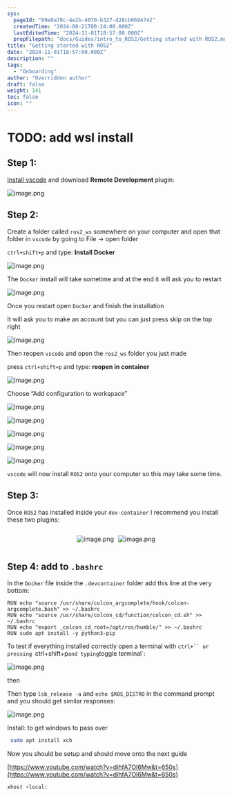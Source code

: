 ```yaml
---
sys:
  pageId: "89e0a78c-4e2b-4070-b327-d28cb0694742"
  createdTime: "2024-08-21T00:24:00.000Z"
  lastEditedTime: "2024-11-01T18:57:00.000Z"
  propFilepath: "docs/Guides/intro_to_ROS2/Getting started with ROS2.md"
title: "Getting started with ROS2"
date: "2024-11-01T18:57:00.000Z"
description: ""
tags:
  - "Onboarding"
author: "Overridden author"
draft: false
weight: 141
toc: false
icon: ""
---
```


# TODO: add wsl install

## Step 1:

[Install vscode](https://code.visualstudio.com/download) and download **Remote Development** plugin:

![image.png](https://prod-files-secure.s3.us-west-2.amazonaws.com/d518164a-d88e-44d1-a4ee-3adb3bd8bce0/efb52993-1881-4a40-b95e-6f020334f022/image.png?X-Amz-Algorithm=AWS4-HMAC-SHA256&X-Amz-Content-Sha256=UNSIGNED-PAYLOAD&X-Amz-Credential=ASIAZI2LB466ZOWX6DTC%2F20250331%2Fus-west-2%2Fs3%2Faws4_request&X-Amz-Date=20250331T170725Z&X-Amz-Expires=3600&X-Amz-Security-Token=IQoJb3JpZ2luX2VjEEEaCXVzLXdlc3QtMiJGMEQCIH8gJPXOK6vCvr4F4UymsW%2FzIAUYgofIK3WvHSvrA5adAiByvtorW3sQW4U7wddIMUWRe2XGV5kjTIBJHms57nF7WyqIBAip%2F%2F%2F%2F%2F%2F%2F%2F%2F%2F8BEAAaDDYzNzQyMzE4MzgwNSIMghWmCdTAKlYBWuddKtwDKFpRCDiJc7ymG%2BPxFfScmffkX7kTYR33en%2BAYAjQGxAg6VeHSdYRzm7nmVNJSg6D%2BM%2Finv2eX%2Fdm%2BIhGdyf8F7SP6q%2BcOefS%2FcpBTRmsH%2FJjLj9uEyzdJiZQB%2BGTiNMm2bWqBMhYe%2FlezaD1LA4sE8Yi6nSK3d8LYB%2FYybCMZq5d8n9eznCJCe8kAMir8Af7TAH3l%2FMfGPP5rmCWAiRAcKmoXbLBPFOhIYFzS9OJv9TU6F%2FxjiloJFD7lKnrQmcbwgGCVivfsgH9ssvDKmGHtzLRgPiramaVIX8oHqj7REb0zKeBdp6AdmV9vBzGEjk1qXbVGcrx1w89V311AeoaIPrxgO6801GocQO1MbSGwp%2FaCh5WmlkVKATvR6F6fuRna3NQ4B3oZDx9x1LT28%2FQgkcKeNnwYNGzriKzsvePHKVt8DaWwDgpoLeJkDgNwoHyVJ3COkm9AWx3Oa3llh6huj8f6zLDj%2FcajiAPoUvQfAxxO%2BkfJMgc6htTp4y1EOVvM9Qgqw%2BhFHejmyMsSOk5zNoweNP8mBWEN9PCsi8%2FMAfeHn4Yzw2Tgye4gDGr9ApIkgpZ2pxDwZ0npurxGP2e8JrysMNtBLKGTJO%2FS69zohU7B5VFBKGV7c7cq0Qw%2B4GrvwY6pgHQ1hA4nOsUBi%2Bwgh7uk7d5EbXwaoljSaToJNL3osG%2BNMM0H%2FH8F4nSb%2F%2Fnfc%2F4%2FhkU4270mfynjGRBAnAu5Ql60MOswQPo7wyjIG%2Fq5agi53uHjFg0TAtVZdo3r2nHbbqxQ1SquME8MS%2BlPnlWE%2Fydt2otaqXRkpyW%2FHaXytc3MaOXkdC9RwNu%2FL6Yx%2B0ZqdQfJ%2By45njjjR0I5yGnnKHdB7TY3DoY&X-Amz-Signature=9f683b5d7f7e98459bba99ed4e4712d97b7fe2556d32b722cccb58e0751f5276&X-Amz-SignedHeaders=host&x-id=GetObject)

## Step 2:

Create a folder called `ros2_ws` somewhere on your computer and open that folder in `vscode` by going to File → open folder 

`ctrl+shift+p` and type: **Install Docker**

![image.png](https://prod-files-secure.s3.us-west-2.amazonaws.com/d518164a-d88e-44d1-a4ee-3adb3bd8bce0/2269dc0e-1cd5-47ff-bceb-c04ad9b2eab0/image.png?X-Amz-Algorithm=AWS4-HMAC-SHA256&X-Amz-Content-Sha256=UNSIGNED-PAYLOAD&X-Amz-Credential=ASIAZI2LB466ZOWX6DTC%2F20250331%2Fus-west-2%2Fs3%2Faws4_request&X-Amz-Date=20250331T170725Z&X-Amz-Expires=3600&X-Amz-Security-Token=IQoJb3JpZ2luX2VjEEEaCXVzLXdlc3QtMiJGMEQCIH8gJPXOK6vCvr4F4UymsW%2FzIAUYgofIK3WvHSvrA5adAiByvtorW3sQW4U7wddIMUWRe2XGV5kjTIBJHms57nF7WyqIBAip%2F%2F%2F%2F%2F%2F%2F%2F%2F%2F8BEAAaDDYzNzQyMzE4MzgwNSIMghWmCdTAKlYBWuddKtwDKFpRCDiJc7ymG%2BPxFfScmffkX7kTYR33en%2BAYAjQGxAg6VeHSdYRzm7nmVNJSg6D%2BM%2Finv2eX%2Fdm%2BIhGdyf8F7SP6q%2BcOefS%2FcpBTRmsH%2FJjLj9uEyzdJiZQB%2BGTiNMm2bWqBMhYe%2FlezaD1LA4sE8Yi6nSK3d8LYB%2FYybCMZq5d8n9eznCJCe8kAMir8Af7TAH3l%2FMfGPP5rmCWAiRAcKmoXbLBPFOhIYFzS9OJv9TU6F%2FxjiloJFD7lKnrQmcbwgGCVivfsgH9ssvDKmGHtzLRgPiramaVIX8oHqj7REb0zKeBdp6AdmV9vBzGEjk1qXbVGcrx1w89V311AeoaIPrxgO6801GocQO1MbSGwp%2FaCh5WmlkVKATvR6F6fuRna3NQ4B3oZDx9x1LT28%2FQgkcKeNnwYNGzriKzsvePHKVt8DaWwDgpoLeJkDgNwoHyVJ3COkm9AWx3Oa3llh6huj8f6zLDj%2FcajiAPoUvQfAxxO%2BkfJMgc6htTp4y1EOVvM9Qgqw%2BhFHejmyMsSOk5zNoweNP8mBWEN9PCsi8%2FMAfeHn4Yzw2Tgye4gDGr9ApIkgpZ2pxDwZ0npurxGP2e8JrysMNtBLKGTJO%2FS69zohU7B5VFBKGV7c7cq0Qw%2B4GrvwY6pgHQ1hA4nOsUBi%2Bwgh7uk7d5EbXwaoljSaToJNL3osG%2BNMM0H%2FH8F4nSb%2F%2Fnfc%2F4%2FhkU4270mfynjGRBAnAu5Ql60MOswQPo7wyjIG%2Fq5agi53uHjFg0TAtVZdo3r2nHbbqxQ1SquME8MS%2BlPnlWE%2Fydt2otaqXRkpyW%2FHaXytc3MaOXkdC9RwNu%2FL6Yx%2B0ZqdQfJ%2By45njjjR0I5yGnnKHdB7TY3DoY&X-Amz-Signature=9b5e53e9b74689259a1fd546f7b3bbff9ff1d23ad52f765ade8957fb27749a48&X-Amz-SignedHeaders=host&x-id=GetObject)

The `Docker` install will take sometime and at the end it will ask you to restart

![image.png](https://prod-files-secure.s3.us-west-2.amazonaws.com/d518164a-d88e-44d1-a4ee-3adb3bd8bce0/ed233f78-be33-4b1f-b89c-9c346c0e961e/image.png?X-Amz-Algorithm=AWS4-HMAC-SHA256&X-Amz-Content-Sha256=UNSIGNED-PAYLOAD&X-Amz-Credential=ASIAZI2LB466ZOWX6DTC%2F20250331%2Fus-west-2%2Fs3%2Faws4_request&X-Amz-Date=20250331T170725Z&X-Amz-Expires=3600&X-Amz-Security-Token=IQoJb3JpZ2luX2VjEEEaCXVzLXdlc3QtMiJGMEQCIH8gJPXOK6vCvr4F4UymsW%2FzIAUYgofIK3WvHSvrA5adAiByvtorW3sQW4U7wddIMUWRe2XGV5kjTIBJHms57nF7WyqIBAip%2F%2F%2F%2F%2F%2F%2F%2F%2F%2F8BEAAaDDYzNzQyMzE4MzgwNSIMghWmCdTAKlYBWuddKtwDKFpRCDiJc7ymG%2BPxFfScmffkX7kTYR33en%2BAYAjQGxAg6VeHSdYRzm7nmVNJSg6D%2BM%2Finv2eX%2Fdm%2BIhGdyf8F7SP6q%2BcOefS%2FcpBTRmsH%2FJjLj9uEyzdJiZQB%2BGTiNMm2bWqBMhYe%2FlezaD1LA4sE8Yi6nSK3d8LYB%2FYybCMZq5d8n9eznCJCe8kAMir8Af7TAH3l%2FMfGPP5rmCWAiRAcKmoXbLBPFOhIYFzS9OJv9TU6F%2FxjiloJFD7lKnrQmcbwgGCVivfsgH9ssvDKmGHtzLRgPiramaVIX8oHqj7REb0zKeBdp6AdmV9vBzGEjk1qXbVGcrx1w89V311AeoaIPrxgO6801GocQO1MbSGwp%2FaCh5WmlkVKATvR6F6fuRna3NQ4B3oZDx9x1LT28%2FQgkcKeNnwYNGzriKzsvePHKVt8DaWwDgpoLeJkDgNwoHyVJ3COkm9AWx3Oa3llh6huj8f6zLDj%2FcajiAPoUvQfAxxO%2BkfJMgc6htTp4y1EOVvM9Qgqw%2BhFHejmyMsSOk5zNoweNP8mBWEN9PCsi8%2FMAfeHn4Yzw2Tgye4gDGr9ApIkgpZ2pxDwZ0npurxGP2e8JrysMNtBLKGTJO%2FS69zohU7B5VFBKGV7c7cq0Qw%2B4GrvwY6pgHQ1hA4nOsUBi%2Bwgh7uk7d5EbXwaoljSaToJNL3osG%2BNMM0H%2FH8F4nSb%2F%2Fnfc%2F4%2FhkU4270mfynjGRBAnAu5Ql60MOswQPo7wyjIG%2Fq5agi53uHjFg0TAtVZdo3r2nHbbqxQ1SquME8MS%2BlPnlWE%2Fydt2otaqXRkpyW%2FHaXytc3MaOXkdC9RwNu%2FL6Yx%2B0ZqdQfJ%2By45njjjR0I5yGnnKHdB7TY3DoY&X-Amz-Signature=2f438edfb4415ca1f11852cfc271f74e2d3654ed29372c7a76f05b7e98ebfafc&X-Amz-SignedHeaders=host&x-id=GetObject)

Once you restart open `Docker` and finish the installation

It will ask you to make an account but you can just press skip on the top right

![image.png](https://prod-files-secure.s3.us-west-2.amazonaws.com/d518164a-d88e-44d1-a4ee-3adb3bd8bce0/21010ad9-1659-4fd9-9f59-9932a09b2a3d/image.png?X-Amz-Algorithm=AWS4-HMAC-SHA256&X-Amz-Content-Sha256=UNSIGNED-PAYLOAD&X-Amz-Credential=ASIAZI2LB466ZOWX6DTC%2F20250331%2Fus-west-2%2Fs3%2Faws4_request&X-Amz-Date=20250331T170725Z&X-Amz-Expires=3600&X-Amz-Security-Token=IQoJb3JpZ2luX2VjEEEaCXVzLXdlc3QtMiJGMEQCIH8gJPXOK6vCvr4F4UymsW%2FzIAUYgofIK3WvHSvrA5adAiByvtorW3sQW4U7wddIMUWRe2XGV5kjTIBJHms57nF7WyqIBAip%2F%2F%2F%2F%2F%2F%2F%2F%2F%2F8BEAAaDDYzNzQyMzE4MzgwNSIMghWmCdTAKlYBWuddKtwDKFpRCDiJc7ymG%2BPxFfScmffkX7kTYR33en%2BAYAjQGxAg6VeHSdYRzm7nmVNJSg6D%2BM%2Finv2eX%2Fdm%2BIhGdyf8F7SP6q%2BcOefS%2FcpBTRmsH%2FJjLj9uEyzdJiZQB%2BGTiNMm2bWqBMhYe%2FlezaD1LA4sE8Yi6nSK3d8LYB%2FYybCMZq5d8n9eznCJCe8kAMir8Af7TAH3l%2FMfGPP5rmCWAiRAcKmoXbLBPFOhIYFzS9OJv9TU6F%2FxjiloJFD7lKnrQmcbwgGCVivfsgH9ssvDKmGHtzLRgPiramaVIX8oHqj7REb0zKeBdp6AdmV9vBzGEjk1qXbVGcrx1w89V311AeoaIPrxgO6801GocQO1MbSGwp%2FaCh5WmlkVKATvR6F6fuRna3NQ4B3oZDx9x1LT28%2FQgkcKeNnwYNGzriKzsvePHKVt8DaWwDgpoLeJkDgNwoHyVJ3COkm9AWx3Oa3llh6huj8f6zLDj%2FcajiAPoUvQfAxxO%2BkfJMgc6htTp4y1EOVvM9Qgqw%2BhFHejmyMsSOk5zNoweNP8mBWEN9PCsi8%2FMAfeHn4Yzw2Tgye4gDGr9ApIkgpZ2pxDwZ0npurxGP2e8JrysMNtBLKGTJO%2FS69zohU7B5VFBKGV7c7cq0Qw%2B4GrvwY6pgHQ1hA4nOsUBi%2Bwgh7uk7d5EbXwaoljSaToJNL3osG%2BNMM0H%2FH8F4nSb%2F%2Fnfc%2F4%2FhkU4270mfynjGRBAnAu5Ql60MOswQPo7wyjIG%2Fq5agi53uHjFg0TAtVZdo3r2nHbbqxQ1SquME8MS%2BlPnlWE%2Fydt2otaqXRkpyW%2FHaXytc3MaOXkdC9RwNu%2FL6Yx%2B0ZqdQfJ%2By45njjjR0I5yGnnKHdB7TY3DoY&X-Amz-Signature=f35a97d918837a47c96c022c8bf647ddcde529d241d93eb2d221cdad964a08d8&X-Amz-SignedHeaders=host&x-id=GetObject)

Then reopen `vscode` and open the `ros2_ws` folder you just made

press `ctrl+shift+p` and type: **reopen in container**

![image.png](https://prod-files-secure.s3.us-west-2.amazonaws.com/d518164a-d88e-44d1-a4ee-3adb3bd8bce0/4e93b8c2-41ad-488c-8095-c74205196118/image.png?X-Amz-Algorithm=AWS4-HMAC-SHA256&X-Amz-Content-Sha256=UNSIGNED-PAYLOAD&X-Amz-Credential=ASIAZI2LB466ZOWX6DTC%2F20250331%2Fus-west-2%2Fs3%2Faws4_request&X-Amz-Date=20250331T170725Z&X-Amz-Expires=3600&X-Amz-Security-Token=IQoJb3JpZ2luX2VjEEEaCXVzLXdlc3QtMiJGMEQCIH8gJPXOK6vCvr4F4UymsW%2FzIAUYgofIK3WvHSvrA5adAiByvtorW3sQW4U7wddIMUWRe2XGV5kjTIBJHms57nF7WyqIBAip%2F%2F%2F%2F%2F%2F%2F%2F%2F%2F8BEAAaDDYzNzQyMzE4MzgwNSIMghWmCdTAKlYBWuddKtwDKFpRCDiJc7ymG%2BPxFfScmffkX7kTYR33en%2BAYAjQGxAg6VeHSdYRzm7nmVNJSg6D%2BM%2Finv2eX%2Fdm%2BIhGdyf8F7SP6q%2BcOefS%2FcpBTRmsH%2FJjLj9uEyzdJiZQB%2BGTiNMm2bWqBMhYe%2FlezaD1LA4sE8Yi6nSK3d8LYB%2FYybCMZq5d8n9eznCJCe8kAMir8Af7TAH3l%2FMfGPP5rmCWAiRAcKmoXbLBPFOhIYFzS9OJv9TU6F%2FxjiloJFD7lKnrQmcbwgGCVivfsgH9ssvDKmGHtzLRgPiramaVIX8oHqj7REb0zKeBdp6AdmV9vBzGEjk1qXbVGcrx1w89V311AeoaIPrxgO6801GocQO1MbSGwp%2FaCh5WmlkVKATvR6F6fuRna3NQ4B3oZDx9x1LT28%2FQgkcKeNnwYNGzriKzsvePHKVt8DaWwDgpoLeJkDgNwoHyVJ3COkm9AWx3Oa3llh6huj8f6zLDj%2FcajiAPoUvQfAxxO%2BkfJMgc6htTp4y1EOVvM9Qgqw%2BhFHejmyMsSOk5zNoweNP8mBWEN9PCsi8%2FMAfeHn4Yzw2Tgye4gDGr9ApIkgpZ2pxDwZ0npurxGP2e8JrysMNtBLKGTJO%2FS69zohU7B5VFBKGV7c7cq0Qw%2B4GrvwY6pgHQ1hA4nOsUBi%2Bwgh7uk7d5EbXwaoljSaToJNL3osG%2BNMM0H%2FH8F4nSb%2F%2Fnfc%2F4%2FhkU4270mfynjGRBAnAu5Ql60MOswQPo7wyjIG%2Fq5agi53uHjFg0TAtVZdo3r2nHbbqxQ1SquME8MS%2BlPnlWE%2Fydt2otaqXRkpyW%2FHaXytc3MaOXkdC9RwNu%2FL6Yx%2B0ZqdQfJ%2By45njjjR0I5yGnnKHdB7TY3DoY&X-Amz-Signature=b7681180433022fb3d68387f35d762b857985c7018633458f67ccb162b00d636&X-Amz-SignedHeaders=host&x-id=GetObject)

Choose “Add configuration to workspace”

![image.png](https://prod-files-secure.s3.us-west-2.amazonaws.com/d518164a-d88e-44d1-a4ee-3adb3bd8bce0/9560b282-5060-4989-ba37-97e7b2c22476/image.png?X-Amz-Algorithm=AWS4-HMAC-SHA256&X-Amz-Content-Sha256=UNSIGNED-PAYLOAD&X-Amz-Credential=ASIAZI2LB466ZOWX6DTC%2F20250331%2Fus-west-2%2Fs3%2Faws4_request&X-Amz-Date=20250331T170725Z&X-Amz-Expires=3600&X-Amz-Security-Token=IQoJb3JpZ2luX2VjEEEaCXVzLXdlc3QtMiJGMEQCIH8gJPXOK6vCvr4F4UymsW%2FzIAUYgofIK3WvHSvrA5adAiByvtorW3sQW4U7wddIMUWRe2XGV5kjTIBJHms57nF7WyqIBAip%2F%2F%2F%2F%2F%2F%2F%2F%2F%2F8BEAAaDDYzNzQyMzE4MzgwNSIMghWmCdTAKlYBWuddKtwDKFpRCDiJc7ymG%2BPxFfScmffkX7kTYR33en%2BAYAjQGxAg6VeHSdYRzm7nmVNJSg6D%2BM%2Finv2eX%2Fdm%2BIhGdyf8F7SP6q%2BcOefS%2FcpBTRmsH%2FJjLj9uEyzdJiZQB%2BGTiNMm2bWqBMhYe%2FlezaD1LA4sE8Yi6nSK3d8LYB%2FYybCMZq5d8n9eznCJCe8kAMir8Af7TAH3l%2FMfGPP5rmCWAiRAcKmoXbLBPFOhIYFzS9OJv9TU6F%2FxjiloJFD7lKnrQmcbwgGCVivfsgH9ssvDKmGHtzLRgPiramaVIX8oHqj7REb0zKeBdp6AdmV9vBzGEjk1qXbVGcrx1w89V311AeoaIPrxgO6801GocQO1MbSGwp%2FaCh5WmlkVKATvR6F6fuRna3NQ4B3oZDx9x1LT28%2FQgkcKeNnwYNGzriKzsvePHKVt8DaWwDgpoLeJkDgNwoHyVJ3COkm9AWx3Oa3llh6huj8f6zLDj%2FcajiAPoUvQfAxxO%2BkfJMgc6htTp4y1EOVvM9Qgqw%2BhFHejmyMsSOk5zNoweNP8mBWEN9PCsi8%2FMAfeHn4Yzw2Tgye4gDGr9ApIkgpZ2pxDwZ0npurxGP2e8JrysMNtBLKGTJO%2FS69zohU7B5VFBKGV7c7cq0Qw%2B4GrvwY6pgHQ1hA4nOsUBi%2Bwgh7uk7d5EbXwaoljSaToJNL3osG%2BNMM0H%2FH8F4nSb%2F%2Fnfc%2F4%2FhkU4270mfynjGRBAnAu5Ql60MOswQPo7wyjIG%2Fq5agi53uHjFg0TAtVZdo3r2nHbbqxQ1SquME8MS%2BlPnlWE%2Fydt2otaqXRkpyW%2FHaXytc3MaOXkdC9RwNu%2FL6Yx%2B0ZqdQfJ%2By45njjjR0I5yGnnKHdB7TY3DoY&X-Amz-Signature=1bfd82d0a92d7efd085c906ec395c529787cba568aaa33a29b53c5291c9f2da1&X-Amz-SignedHeaders=host&x-id=GetObject)

![image.png](https://prod-files-secure.s3.us-west-2.amazonaws.com/d518164a-d88e-44d1-a4ee-3adb3bd8bce0/2ee63f81-886b-48e8-a553-dc6e5eac99e4/image.png?X-Amz-Algorithm=AWS4-HMAC-SHA256&X-Amz-Content-Sha256=UNSIGNED-PAYLOAD&X-Amz-Credential=ASIAZI2LB466ZOWX6DTC%2F20250331%2Fus-west-2%2Fs3%2Faws4_request&X-Amz-Date=20250331T170725Z&X-Amz-Expires=3600&X-Amz-Security-Token=IQoJb3JpZ2luX2VjEEEaCXVzLXdlc3QtMiJGMEQCIH8gJPXOK6vCvr4F4UymsW%2FzIAUYgofIK3WvHSvrA5adAiByvtorW3sQW4U7wddIMUWRe2XGV5kjTIBJHms57nF7WyqIBAip%2F%2F%2F%2F%2F%2F%2F%2F%2F%2F8BEAAaDDYzNzQyMzE4MzgwNSIMghWmCdTAKlYBWuddKtwDKFpRCDiJc7ymG%2BPxFfScmffkX7kTYR33en%2BAYAjQGxAg6VeHSdYRzm7nmVNJSg6D%2BM%2Finv2eX%2Fdm%2BIhGdyf8F7SP6q%2BcOefS%2FcpBTRmsH%2FJjLj9uEyzdJiZQB%2BGTiNMm2bWqBMhYe%2FlezaD1LA4sE8Yi6nSK3d8LYB%2FYybCMZq5d8n9eznCJCe8kAMir8Af7TAH3l%2FMfGPP5rmCWAiRAcKmoXbLBPFOhIYFzS9OJv9TU6F%2FxjiloJFD7lKnrQmcbwgGCVivfsgH9ssvDKmGHtzLRgPiramaVIX8oHqj7REb0zKeBdp6AdmV9vBzGEjk1qXbVGcrx1w89V311AeoaIPrxgO6801GocQO1MbSGwp%2FaCh5WmlkVKATvR6F6fuRna3NQ4B3oZDx9x1LT28%2FQgkcKeNnwYNGzriKzsvePHKVt8DaWwDgpoLeJkDgNwoHyVJ3COkm9AWx3Oa3llh6huj8f6zLDj%2FcajiAPoUvQfAxxO%2BkfJMgc6htTp4y1EOVvM9Qgqw%2BhFHejmyMsSOk5zNoweNP8mBWEN9PCsi8%2FMAfeHn4Yzw2Tgye4gDGr9ApIkgpZ2pxDwZ0npurxGP2e8JrysMNtBLKGTJO%2FS69zohU7B5VFBKGV7c7cq0Qw%2B4GrvwY6pgHQ1hA4nOsUBi%2Bwgh7uk7d5EbXwaoljSaToJNL3osG%2BNMM0H%2FH8F4nSb%2F%2Fnfc%2F4%2FhkU4270mfynjGRBAnAu5Ql60MOswQPo7wyjIG%2Fq5agi53uHjFg0TAtVZdo3r2nHbbqxQ1SquME8MS%2BlPnlWE%2Fydt2otaqXRkpyW%2FHaXytc3MaOXkdC9RwNu%2FL6Yx%2B0ZqdQfJ%2By45njjjR0I5yGnnKHdB7TY3DoY&X-Amz-Signature=d461ce2a2e105d579280fa1b975ae06cead54a8ce848e675d0da447adcb9e4fb&X-Amz-SignedHeaders=host&x-id=GetObject)

![image.png](https://prod-files-secure.s3.us-west-2.amazonaws.com/d518164a-d88e-44d1-a4ee-3adb3bd8bce0/ae1580b2-b048-407e-aed9-b584224a7a04/image.png?X-Amz-Algorithm=AWS4-HMAC-SHA256&X-Amz-Content-Sha256=UNSIGNED-PAYLOAD&X-Amz-Credential=ASIAZI2LB466ZOWX6DTC%2F20250331%2Fus-west-2%2Fs3%2Faws4_request&X-Amz-Date=20250331T170725Z&X-Amz-Expires=3600&X-Amz-Security-Token=IQoJb3JpZ2luX2VjEEEaCXVzLXdlc3QtMiJGMEQCIH8gJPXOK6vCvr4F4UymsW%2FzIAUYgofIK3WvHSvrA5adAiByvtorW3sQW4U7wddIMUWRe2XGV5kjTIBJHms57nF7WyqIBAip%2F%2F%2F%2F%2F%2F%2F%2F%2F%2F8BEAAaDDYzNzQyMzE4MzgwNSIMghWmCdTAKlYBWuddKtwDKFpRCDiJc7ymG%2BPxFfScmffkX7kTYR33en%2BAYAjQGxAg6VeHSdYRzm7nmVNJSg6D%2BM%2Finv2eX%2Fdm%2BIhGdyf8F7SP6q%2BcOefS%2FcpBTRmsH%2FJjLj9uEyzdJiZQB%2BGTiNMm2bWqBMhYe%2FlezaD1LA4sE8Yi6nSK3d8LYB%2FYybCMZq5d8n9eznCJCe8kAMir8Af7TAH3l%2FMfGPP5rmCWAiRAcKmoXbLBPFOhIYFzS9OJv9TU6F%2FxjiloJFD7lKnrQmcbwgGCVivfsgH9ssvDKmGHtzLRgPiramaVIX8oHqj7REb0zKeBdp6AdmV9vBzGEjk1qXbVGcrx1w89V311AeoaIPrxgO6801GocQO1MbSGwp%2FaCh5WmlkVKATvR6F6fuRna3NQ4B3oZDx9x1LT28%2FQgkcKeNnwYNGzriKzsvePHKVt8DaWwDgpoLeJkDgNwoHyVJ3COkm9AWx3Oa3llh6huj8f6zLDj%2FcajiAPoUvQfAxxO%2BkfJMgc6htTp4y1EOVvM9Qgqw%2BhFHejmyMsSOk5zNoweNP8mBWEN9PCsi8%2FMAfeHn4Yzw2Tgye4gDGr9ApIkgpZ2pxDwZ0npurxGP2e8JrysMNtBLKGTJO%2FS69zohU7B5VFBKGV7c7cq0Qw%2B4GrvwY6pgHQ1hA4nOsUBi%2Bwgh7uk7d5EbXwaoljSaToJNL3osG%2BNMM0H%2FH8F4nSb%2F%2Fnfc%2F4%2FhkU4270mfynjGRBAnAu5Ql60MOswQPo7wyjIG%2Fq5agi53uHjFg0TAtVZdo3r2nHbbqxQ1SquME8MS%2BlPnlWE%2Fydt2otaqXRkpyW%2FHaXytc3MaOXkdC9RwNu%2FL6Yx%2B0ZqdQfJ%2By45njjjR0I5yGnnKHdB7TY3DoY&X-Amz-Signature=c522a396a396a7cc3a69efe84164c9c76af6e7e2896f9062a5143095e8e71c22&X-Amz-SignedHeaders=host&x-id=GetObject)

![image.png](https://prod-files-secure.s3.us-west-2.amazonaws.com/d518164a-d88e-44d1-a4ee-3adb3bd8bce0/53255b28-f75e-430f-b9e3-c0ac8577e42b/image.png?X-Amz-Algorithm=AWS4-HMAC-SHA256&X-Amz-Content-Sha256=UNSIGNED-PAYLOAD&X-Amz-Credential=ASIAZI2LB466ZOWX6DTC%2F20250331%2Fus-west-2%2Fs3%2Faws4_request&X-Amz-Date=20250331T170725Z&X-Amz-Expires=3600&X-Amz-Security-Token=IQoJb3JpZ2luX2VjEEEaCXVzLXdlc3QtMiJGMEQCIH8gJPXOK6vCvr4F4UymsW%2FzIAUYgofIK3WvHSvrA5adAiByvtorW3sQW4U7wddIMUWRe2XGV5kjTIBJHms57nF7WyqIBAip%2F%2F%2F%2F%2F%2F%2F%2F%2F%2F8BEAAaDDYzNzQyMzE4MzgwNSIMghWmCdTAKlYBWuddKtwDKFpRCDiJc7ymG%2BPxFfScmffkX7kTYR33en%2BAYAjQGxAg6VeHSdYRzm7nmVNJSg6D%2BM%2Finv2eX%2Fdm%2BIhGdyf8F7SP6q%2BcOefS%2FcpBTRmsH%2FJjLj9uEyzdJiZQB%2BGTiNMm2bWqBMhYe%2FlezaD1LA4sE8Yi6nSK3d8LYB%2FYybCMZq5d8n9eznCJCe8kAMir8Af7TAH3l%2FMfGPP5rmCWAiRAcKmoXbLBPFOhIYFzS9OJv9TU6F%2FxjiloJFD7lKnrQmcbwgGCVivfsgH9ssvDKmGHtzLRgPiramaVIX8oHqj7REb0zKeBdp6AdmV9vBzGEjk1qXbVGcrx1w89V311AeoaIPrxgO6801GocQO1MbSGwp%2FaCh5WmlkVKATvR6F6fuRna3NQ4B3oZDx9x1LT28%2FQgkcKeNnwYNGzriKzsvePHKVt8DaWwDgpoLeJkDgNwoHyVJ3COkm9AWx3Oa3llh6huj8f6zLDj%2FcajiAPoUvQfAxxO%2BkfJMgc6htTp4y1EOVvM9Qgqw%2BhFHejmyMsSOk5zNoweNP8mBWEN9PCsi8%2FMAfeHn4Yzw2Tgye4gDGr9ApIkgpZ2pxDwZ0npurxGP2e8JrysMNtBLKGTJO%2FS69zohU7B5VFBKGV7c7cq0Qw%2B4GrvwY6pgHQ1hA4nOsUBi%2Bwgh7uk7d5EbXwaoljSaToJNL3osG%2BNMM0H%2FH8F4nSb%2F%2Fnfc%2F4%2FhkU4270mfynjGRBAnAu5Ql60MOswQPo7wyjIG%2Fq5agi53uHjFg0TAtVZdo3r2nHbbqxQ1SquME8MS%2BlPnlWE%2Fydt2otaqXRkpyW%2FHaXytc3MaOXkdC9RwNu%2FL6Yx%2B0ZqdQfJ%2By45njjjR0I5yGnnKHdB7TY3DoY&X-Amz-Signature=3127143de8cc27b606352b637758bca875c8b09701b112270b58ff03e50f4f58&X-Amz-SignedHeaders=host&x-id=GetObject)

![image.png](https://prod-files-secure.s3.us-west-2.amazonaws.com/d518164a-d88e-44d1-a4ee-3adb3bd8bce0/7c562767-5af9-4ffb-97d1-327bcdf4ee00/image.png?X-Amz-Algorithm=AWS4-HMAC-SHA256&X-Amz-Content-Sha256=UNSIGNED-PAYLOAD&X-Amz-Credential=ASIAZI2LB466ZOWX6DTC%2F20250331%2Fus-west-2%2Fs3%2Faws4_request&X-Amz-Date=20250331T170725Z&X-Amz-Expires=3600&X-Amz-Security-Token=IQoJb3JpZ2luX2VjEEEaCXVzLXdlc3QtMiJGMEQCIH8gJPXOK6vCvr4F4UymsW%2FzIAUYgofIK3WvHSvrA5adAiByvtorW3sQW4U7wddIMUWRe2XGV5kjTIBJHms57nF7WyqIBAip%2F%2F%2F%2F%2F%2F%2F%2F%2F%2F8BEAAaDDYzNzQyMzE4MzgwNSIMghWmCdTAKlYBWuddKtwDKFpRCDiJc7ymG%2BPxFfScmffkX7kTYR33en%2BAYAjQGxAg6VeHSdYRzm7nmVNJSg6D%2BM%2Finv2eX%2Fdm%2BIhGdyf8F7SP6q%2BcOefS%2FcpBTRmsH%2FJjLj9uEyzdJiZQB%2BGTiNMm2bWqBMhYe%2FlezaD1LA4sE8Yi6nSK3d8LYB%2FYybCMZq5d8n9eznCJCe8kAMir8Af7TAH3l%2FMfGPP5rmCWAiRAcKmoXbLBPFOhIYFzS9OJv9TU6F%2FxjiloJFD7lKnrQmcbwgGCVivfsgH9ssvDKmGHtzLRgPiramaVIX8oHqj7REb0zKeBdp6AdmV9vBzGEjk1qXbVGcrx1w89V311AeoaIPrxgO6801GocQO1MbSGwp%2FaCh5WmlkVKATvR6F6fuRna3NQ4B3oZDx9x1LT28%2FQgkcKeNnwYNGzriKzsvePHKVt8DaWwDgpoLeJkDgNwoHyVJ3COkm9AWx3Oa3llh6huj8f6zLDj%2FcajiAPoUvQfAxxO%2BkfJMgc6htTp4y1EOVvM9Qgqw%2BhFHejmyMsSOk5zNoweNP8mBWEN9PCsi8%2FMAfeHn4Yzw2Tgye4gDGr9ApIkgpZ2pxDwZ0npurxGP2e8JrysMNtBLKGTJO%2FS69zohU7B5VFBKGV7c7cq0Qw%2B4GrvwY6pgHQ1hA4nOsUBi%2Bwgh7uk7d5EbXwaoljSaToJNL3osG%2BNMM0H%2FH8F4nSb%2F%2Fnfc%2F4%2FhkU4270mfynjGRBAnAu5Ql60MOswQPo7wyjIG%2Fq5agi53uHjFg0TAtVZdo3r2nHbbqxQ1SquME8MS%2BlPnlWE%2Fydt2otaqXRkpyW%2FHaXytc3MaOXkdC9RwNu%2FL6Yx%2B0ZqdQfJ%2By45njjjR0I5yGnnKHdB7TY3DoY&X-Amz-Signature=852782f24784e64b98f54496e79646632c68ecab831a8f1928e58a5c5da35816&X-Amz-SignedHeaders=host&x-id=GetObject)

`vscode` will now install `ROS2` onto your computer so this may take some time.

## Step 3:

Once `ROS2` has installed inside your `dev-container` I recommend you install these two plugins:

<div style="display: flex;flex-direction: row; column-gap:10px; max-width: 630px;justify-content: center;">
<div>

![image.png](https://prod-files-secure.s3.us-west-2.amazonaws.com/d518164a-d88e-44d1-a4ee-3adb3bd8bce0/3fc3d550-5a54-4ba1-ba6b-faa01cdb7369/image.png?X-Amz-Algorithm=AWS4-HMAC-SHA256&X-Amz-Content-Sha256=UNSIGNED-PAYLOAD&X-Amz-Credential=ASIAZI2LB46646UHYQTN%2F20250331%2Fus-west-2%2Fs3%2Faws4_request&X-Amz-Date=20250331T170728Z&X-Amz-Expires=3600&X-Amz-Security-Token=IQoJb3JpZ2luX2VjEEEaCXVzLXdlc3QtMiJHMEUCIQC2N08lfgkS7IE9jdy%2FgLl%2FVrlb9KDVNmRRwnqk07Z4uwIgcve%2B6x%2F3zAPvBtOT%2Ft6%2F5xU15TfgR7kVwdIWsP66wQUqiAQIqf%2F%2F%2F%2F%2F%2F%2F%2F%2F%2FARAAGgw2Mzc0MjMxODM4MDUiDDhBvi6PtwMc1O1OFyrcAyksWM%2BUUUNoQ2c27XgAVjxX6ElBxGmiA7kKr6S38m6OvVeWu672vUqCMxWM1VI%2FiDJ%2FGejKCu%2BGBQTx4Di%2F9T7SfVts1IrR3RWu2QM%2FGVN8zFO26vunZeOC5aIllftxknlbyeWA%2Br%2Ffs9qhYiiD4M6cTwc7zpDycvjXWAgYtDIWgBp2afiSOeIdsH2RjkWhn9xPwl2FBNJdnPP2rqjXf6LNOQ7rz8WJ077QG%2BwyHKNpJuhR9Xfjp5GEEXOnJNkcbAZg1B9SoagVSe7V27j2dQ%2BtAjFMUscLX70tqIGGo7YHOwXkP3stMLleDIiQUBVuUvF4nq8ZCdtt13e4Y6ZLcx%2FbVlcRTigZ72wy3%2FKPWwJOxAaZy5LGCrDLQ8TQzvmwEbtC1e5zPYxyL82wi3f2qAsgHM0DgRh7hii4WNElTE79XafSbHaHf5rxzvEn85%2FOjGOAQsOQZvABi96TVzfpXSIXZQVflKZd%2FFI4kL2NhHeKmNHOsHmXPW4bv3h%2FhzWRrhDQaOS5HlR4SVvIn8K34UhpFZvvp2yFGPY0m3cqzUKRMPCeDRQyz%2B6nMDgmLmYdrScFJOzs4WM0r49mZ07tz3BFSeKIvKYZw52KaMRJzOd6T2heQEb60%2Bt3TleQMJyCq78GOqUBimmyCdxwYwcjjpp07TdJTUjunH9z%2BWFzJh5vWCm2nWFgSZT6Zy8T7C9LxNM93iKyrx4s42wmGK07VLdlDaSfy8zN1HmaoEtZLj4LIMkohDSaPawS9rtQ3ommGQRQN18DgIj%2FCoPE69DLtnSlVjOdWouKUOyIH9wZxb65n%2BLfn45YqrJAgiP6XrV1SX5exlLH%2F9HgK5bYvN0%2FLkVlhjUjHKHX4B5D&X-Amz-Signature=5b136e36e6fccae11d16ca2c80e1c1d59ae568662fec992229ae95116976d7c9&X-Amz-SignedHeaders=host&x-id=GetObject)

</div>
<div>

![image.png](https://prod-files-secure.s3.us-west-2.amazonaws.com/d518164a-d88e-44d1-a4ee-3adb3bd8bce0/d994cc66-13c2-4093-a5a3-f84cf4601a82/image.png?X-Amz-Algorithm=AWS4-HMAC-SHA256&X-Amz-Content-Sha256=UNSIGNED-PAYLOAD&X-Amz-Credential=ASIAZI2LB466ULCNRLMP%2F20250331%2Fus-west-2%2Fs3%2Faws4_request&X-Amz-Date=20250331T170729Z&X-Amz-Expires=3600&X-Amz-Security-Token=IQoJb3JpZ2luX2VjEEEaCXVzLXdlc3QtMiJHMEUCIHQbWx1KTsAit8lk6EkhEAzrBWQEjKa4O8PtM8bRh5ONAiEA3upBoe6g51m9mqwVKwkjD%2Fwu7fZZxOPwoy1pQyGd7NQqiAQIqf%2F%2F%2F%2F%2F%2F%2F%2F%2F%2FARAAGgw2Mzc0MjMxODM4MDUiDGqmjfcdNtxA9CX6xircA9aa59gpjaP2TuL3c9wRscFAjC3djeWet0hnwpiSUkKj9%2Fz5SqfSHLqREFkCUQQ%2FleXMlDZNQWj3GXbhnMtcVtySqPeWQIrfFfvRruSK%2BTzQKepucUlk6SQNQ0h9AcJ%2FuIjvK0Tnxr2XyULTPKiG%2BL5nHm02sTdJ%2BmXxi%2B2YBroQDKdVGacCa1aFH9nXvbfg7YAGTIIE%2BepeIAFae8rwtbN7LEgDIkn33998v8dMZfT7ZGhgMcb3QwVcgdW7hyxjyWcY5HRG8OEm%2BodyBdBq94l%2FfYOt%2Fc4wtR2ktQks7PfYuuUzcUVHrJ0ZTQ0eRkT2WWLgehKKu1pCsCJuIAznJiVd0t6LUnye2GHldAcMNhgHWShIPY23DtBmKU74%2BZbIEIcrLtaU4QbnDfCNdUX6365k2o1480Y8BpbKmut1dE9c4lpaBbqJnBcEubQ%2B8AkzLX4PZQhuNIofbf%2BrRQeDeD8ffrVyyYuwa3HsrjvBBBeRtXucREYy08xxDI%2FXz2rU%2FeVVwdUJJ0RkFxKoDwGORrmfNihlKr0fUhG4G7PF0su7gy6Ydbgsl1PgRvJiOsna796feJtHz3p6Vv03HhtkzbdHq5mCCABlG%2FWfLPKqUNHng3fuqUNPLyvaTeF%2BMOGBq78GOqUBszCcBd78LHNyspkEiBvAQw2eC7Xvc7VGBiUiUqNmT4QwDFkUO1ounNFvl8fl%2BQyaC2wwP0iZ7s7qUbXYo6Yv0%2FUJY8Dr9PSmC5Ww%2B6VSyj6f2%2F7894i9kGoIrvvtaQWz68hshbcHmC3SVnsc7kKwHmHZaoAjbWFkj2UxfGNybnCrU93J0lszw2GTc2pCkGVeNaRIeDlyZc0xTf3cC6hWAqqfPQfe&X-Amz-Signature=7e8cb82585c59c5a6861c75c806e97d266cd99ead0acf00e29be6657ec74cfe1&X-Amz-SignedHeaders=host&x-id=GetObject)

</div>
</div>

## Step 4: add to `.bashrc`

In the `Docker` file inside the `.devcontainer` folder add this line at the very bottom: 

```docker
RUN echo "source /usr/share/colcon_argcomplete/hook/colcon-argcomplete.bash" >> ~/.bashrc
RUN echo "source /usr/share/colcon_cd/function/colcon_cd.sh" >> ~/.bashrc
RUN echo "export _colcon_cd_root=/opt/ros/humble/" >> ~/.bashrc
RUN sudo apt install -y python3-pip 
```

To test if everything installed correctly open a terminal with `ctrl+`` or pressing `ctrl+shift+p` and typing `toggle terminal`:

![image.png](https://prod-files-secure.s3.us-west-2.amazonaws.com/d518164a-d88e-44d1-a4ee-3adb3bd8bce0/6a4943d8-b04e-4c02-9a58-775f3384d1a5/image.png?X-Amz-Algorithm=AWS4-HMAC-SHA256&X-Amz-Content-Sha256=UNSIGNED-PAYLOAD&X-Amz-Credential=ASIAZI2LB466ZOWX6DTC%2F20250331%2Fus-west-2%2Fs3%2Faws4_request&X-Amz-Date=20250331T170725Z&X-Amz-Expires=3600&X-Amz-Security-Token=IQoJb3JpZ2luX2VjEEEaCXVzLXdlc3QtMiJGMEQCIH8gJPXOK6vCvr4F4UymsW%2FzIAUYgofIK3WvHSvrA5adAiByvtorW3sQW4U7wddIMUWRe2XGV5kjTIBJHms57nF7WyqIBAip%2F%2F%2F%2F%2F%2F%2F%2F%2F%2F8BEAAaDDYzNzQyMzE4MzgwNSIMghWmCdTAKlYBWuddKtwDKFpRCDiJc7ymG%2BPxFfScmffkX7kTYR33en%2BAYAjQGxAg6VeHSdYRzm7nmVNJSg6D%2BM%2Finv2eX%2Fdm%2BIhGdyf8F7SP6q%2BcOefS%2FcpBTRmsH%2FJjLj9uEyzdJiZQB%2BGTiNMm2bWqBMhYe%2FlezaD1LA4sE8Yi6nSK3d8LYB%2FYybCMZq5d8n9eznCJCe8kAMir8Af7TAH3l%2FMfGPP5rmCWAiRAcKmoXbLBPFOhIYFzS9OJv9TU6F%2FxjiloJFD7lKnrQmcbwgGCVivfsgH9ssvDKmGHtzLRgPiramaVIX8oHqj7REb0zKeBdp6AdmV9vBzGEjk1qXbVGcrx1w89V311AeoaIPrxgO6801GocQO1MbSGwp%2FaCh5WmlkVKATvR6F6fuRna3NQ4B3oZDx9x1LT28%2FQgkcKeNnwYNGzriKzsvePHKVt8DaWwDgpoLeJkDgNwoHyVJ3COkm9AWx3Oa3llh6huj8f6zLDj%2FcajiAPoUvQfAxxO%2BkfJMgc6htTp4y1EOVvM9Qgqw%2BhFHejmyMsSOk5zNoweNP8mBWEN9PCsi8%2FMAfeHn4Yzw2Tgye4gDGr9ApIkgpZ2pxDwZ0npurxGP2e8JrysMNtBLKGTJO%2FS69zohU7B5VFBKGV7c7cq0Qw%2B4GrvwY6pgHQ1hA4nOsUBi%2Bwgh7uk7d5EbXwaoljSaToJNL3osG%2BNMM0H%2FH8F4nSb%2F%2Fnfc%2F4%2FhkU4270mfynjGRBAnAu5Ql60MOswQPo7wyjIG%2Fq5agi53uHjFg0TAtVZdo3r2nHbbqxQ1SquME8MS%2BlPnlWE%2Fydt2otaqXRkpyW%2FHaXytc3MaOXkdC9RwNu%2FL6Yx%2B0ZqdQfJ%2By45njjjR0I5yGnnKHdB7TY3DoY&X-Amz-Signature=786d9dd8925ea0ed82940dfb09c84d52812523733a9b88ce5ebbc3f85b8f7674&X-Amz-SignedHeaders=host&x-id=GetObject)

then 

Then type `lsb_release -a` and `echo $ROS_DISTRO` in the command prompt and you should get similar responses:

![image.png](https://prod-files-secure.s3.us-west-2.amazonaws.com/d518164a-d88e-44d1-a4ee-3adb3bd8bce0/3e635dec-a805-4e85-8b9e-d000e5b71a4e/image.png?X-Amz-Algorithm=AWS4-HMAC-SHA256&X-Amz-Content-Sha256=UNSIGNED-PAYLOAD&X-Amz-Credential=ASIAZI2LB466ZOWX6DTC%2F20250331%2Fus-west-2%2Fs3%2Faws4_request&X-Amz-Date=20250331T170725Z&X-Amz-Expires=3600&X-Amz-Security-Token=IQoJb3JpZ2luX2VjEEEaCXVzLXdlc3QtMiJGMEQCIH8gJPXOK6vCvr4F4UymsW%2FzIAUYgofIK3WvHSvrA5adAiByvtorW3sQW4U7wddIMUWRe2XGV5kjTIBJHms57nF7WyqIBAip%2F%2F%2F%2F%2F%2F%2F%2F%2F%2F8BEAAaDDYzNzQyMzE4MzgwNSIMghWmCdTAKlYBWuddKtwDKFpRCDiJc7ymG%2BPxFfScmffkX7kTYR33en%2BAYAjQGxAg6VeHSdYRzm7nmVNJSg6D%2BM%2Finv2eX%2Fdm%2BIhGdyf8F7SP6q%2BcOefS%2FcpBTRmsH%2FJjLj9uEyzdJiZQB%2BGTiNMm2bWqBMhYe%2FlezaD1LA4sE8Yi6nSK3d8LYB%2FYybCMZq5d8n9eznCJCe8kAMir8Af7TAH3l%2FMfGPP5rmCWAiRAcKmoXbLBPFOhIYFzS9OJv9TU6F%2FxjiloJFD7lKnrQmcbwgGCVivfsgH9ssvDKmGHtzLRgPiramaVIX8oHqj7REb0zKeBdp6AdmV9vBzGEjk1qXbVGcrx1w89V311AeoaIPrxgO6801GocQO1MbSGwp%2FaCh5WmlkVKATvR6F6fuRna3NQ4B3oZDx9x1LT28%2FQgkcKeNnwYNGzriKzsvePHKVt8DaWwDgpoLeJkDgNwoHyVJ3COkm9AWx3Oa3llh6huj8f6zLDj%2FcajiAPoUvQfAxxO%2BkfJMgc6htTp4y1EOVvM9Qgqw%2BhFHejmyMsSOk5zNoweNP8mBWEN9PCsi8%2FMAfeHn4Yzw2Tgye4gDGr9ApIkgpZ2pxDwZ0npurxGP2e8JrysMNtBLKGTJO%2FS69zohU7B5VFBKGV7c7cq0Qw%2B4GrvwY6pgHQ1hA4nOsUBi%2Bwgh7uk7d5EbXwaoljSaToJNL3osG%2BNMM0H%2FH8F4nSb%2F%2Fnfc%2F4%2FhkU4270mfynjGRBAnAu5Ql60MOswQPo7wyjIG%2Fq5agi53uHjFg0TAtVZdo3r2nHbbqxQ1SquME8MS%2BlPnlWE%2Fydt2otaqXRkpyW%2FHaXytc3MaOXkdC9RwNu%2FL6Yx%2B0ZqdQfJ%2By45njjjR0I5yGnnKHdB7TY3DoY&X-Amz-Signature=8e068c0aab9a77bb48d0444b7bd17c72c32e2e4203a491a581a713de6ca032d7&X-Amz-SignedHeaders=host&x-id=GetObject)

Install:  to get windows to pass over

```bash
 sudo apt install xcb
```

Now you should be setup and should move onto the next guide 

[https://www.youtube.com/watch?v=dihfA7Ol6Mw&t=650s](https://www.youtube.com/watch?v=dihfA7Ol6Mw&t=650s)

```python
xhost +local:
```
